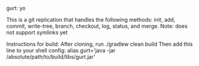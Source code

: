 gurt: yo


This is a git replication that handles the following methods: init, add, commit, write-tree, branch, checkout, log, status, and merge.
Note: does not support symlinks yet

Instructions for build: 
After cloning, run  ./gradlew clean build
Then add this line to your shell config: alias gurt='java -jar /absolute/path/to/build/libs/gurt.jar'

